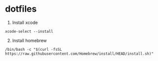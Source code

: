 # dotfiles

1. Install xcode

```
xcode-select --install
```

2. Install homebrew

```
/bin/bash -c "$(curl -fsSL https://raw.githubusercontent.com/Homebrew/install/HEAD/install.sh)"
```